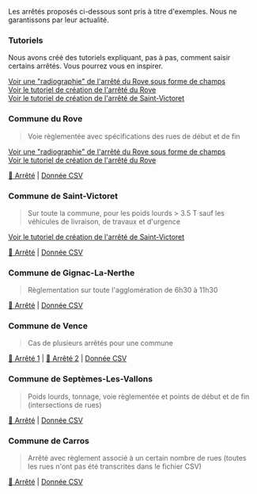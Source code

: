 Les arrêtés proposés ci-dessous sont pris à titre d'exemples. Nous ne garantissons par leur actualité.

### Tutoriels
Nous avons créé des tutoriels expliquant, pas à pas, comment saisir certains arrêtés. Vous pourrez vous en inspirer.

[Voir une "radiographie" de l'arrêté du Rove sous forme de champs
](exemples/le-rove-radio.md)  
[Voir le tutoriel de création de l'arrêté du Rove](exemples/le-rove.md)  
[Voir le tutoriel de création de l'arrêté de Saint-Victoret](exemples/st-victoret.md)

### Commune du Rove
> Voie règlementée avec spécifications des rues de début et de fin  

[Voir une "radiographie" de l'arrêté du Rove sous forme de champs
](exemples/le-rove-radio.md)  
[Voir le tutoriel de création de l'arrêté du Rove](exemples/le-rove.md)

[📜 Arrêté](examples/le-rove.jpg) | [Donnée CSV](exemples/le-rove.csv)


### Commune de Saint-Victoret
> Sur toute la commune, pour les poids lourds > 3.5 T sauf les véhicules de livraison, de travaux et d'urgence  

[Voir le tutoriel de création de l'arrêté de Saint-Victoret](exemples/le-rove.md)

[📜 Arrêté](examples/st-victoret.png) | [Donnée CSV](exemples/st-victoret.csv)

### Commune de Gignac-La-Nerthe
> Règlementation sur toute l'agglomération de 6h30 à 11h30  

[📜 Arrêté](exemples/gignac-la-nerthe.png) | [Donnée CSV](exemples/gignac.csv)


### Commune de Vence
> Cas de plusieurs arrêtés pour une commune  

[📜 Arrêté 1](exemples/vence1.png) | [📜 Arrêté 2](exemples/vence2.png) | [Donnée CSV](exemples/vence.csv)

### Commune de Septèmes-Les-Vallons
> Poids lourds, tonnage, voie règlementée et points de début et de fin (intersections de rues)   

[📜 Arrêté](exemples/septemes-les-vallons.png) | [Donnée CSV](exemples/septemes-les-vallons.csv)

### Commune de Carros
> Arrêté avec règlement associé à un certain nombre de rues (toutes les rues n'ont pas été transcrites dans le fichier CSV) 

[📜 Arrêté](exemples/carros.png) | [Donnée CSV](exemples/carros.csv)

<!--
### Commune de Fuveau
> Règlementation les jours de marché avec sens uniques de circulation  

[📜 Arrêté](http://www.mairiedefuveau.fr/index.php/documents-a-telecharger/actualites/1937-2018-10-17-arrete-general-de-circulation-dans-le-centre-ville/file) | [Donnée CSV](https://github.com/CEREMA/schema-arrete-permanent-circulation/blob/master/exemples/exemple-fuveau-valide.csv)
-->



